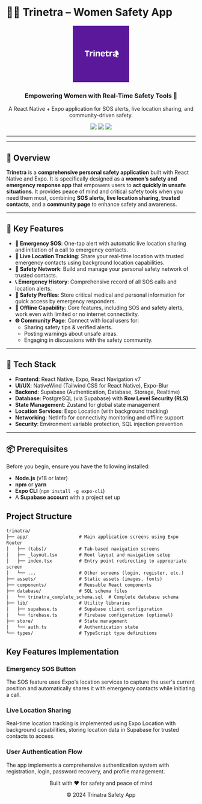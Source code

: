 # 👩‍🦰 Trinetra – Women Safety App

<div align="center">
  <img src="./assets/images/icon.png" alt="Trinetra Logo" width="150" />
  <h3>Empowering Women with Real-Time Safety Tools 🚨</h3>
  <p>A React Native + Expo application for SOS alerts, live location sharing, and community-driven safety.</p>

  <img src="https://img.shields.io/badge/React_Native-61DAFB?style=for-the-badge&logo=react&logoColor=black" />
  <img src="https://img.shields.io/badge/Supabase-3ECF8E?style=for-the-badge&logo=supabase&logoColor=black" />
  <img src="https://img.shields.io/badge/Expo-000020?style=for-the-badge&logo=expo&logoColor=white" />
</div>

---

---

## 📖 Overview

**Trinetra** is a **comprehensive personal safety application** built with React Native and Expo. It is specifically designed as a **women’s safety and emergency response app** that empowers users to **act quickly in unsafe situations**. It provides peace of mind and critical safety tools when you need them most, combining **SOS alerts, live location sharing, trusted contacts**, and a **community page** to enhance safety and awareness.

---

## 🌟 Key Features

- **🚨 Emergency SOS**: One-tap alert with automatic live location sharing and initiation of a call to emergency contacts.
- **📡 Live Location Tracking**: Share your real-time location with trusted emergency contacts using background location capabilities.
- **👭 Safety Network**: Build and manage your personal safety network of trusted contacts.
- **📞 Emergency History**: Comprehensive record of all SOS calls and location alerts.
- **👤 Safety Profiles**: Store critical medical and personal information for quick access by emergency responders.
- **📶 Offline Capability**: Core features, including SOS and safety alerts, work even with limited or no internet connectivity.
- **🌐 Community Page**: Connect with local users for:
    - Sharing safety tips & verified alerts.
    - Posting warnings about unsafe areas.
    - Engaging in discussions with the safety community.

---

## 🧰 Tech Stack

- **Frontend**: React Native, Expo, React Navigation v7
- **UI/UX**: NativeWind (Tailwind CSS for React Native), Expo-Blur
- **Backend**: Supabase (Authentication, Database, Storage, Realtime)
- **Database**: PostgreSQL (via Supabase) with **Row Level Security (RLS)**
- **State Management**: Zustand for global state management
- **Location Services**: Expo Location (with background tracking)
- **Networking**: NetInfo for connectivity monitoring and offline support
- **Security**: Environment variable protection, SQL injection prevention

---

## 📦 Prerequisites

Before you begin, ensure you have the following installed:

- **Node.js** (v18 or later)
- **npm** or **yarn**
- **Expo CLI** (`npm install -g expo-cli`)
- A **Supabase account** with a project set up

## Project Structure

```
trinatra/
├── app/                   # Main application screens using Expo Router
│   ├── (tabs)/            # Tab-based navigation screens
│   ├── _layout.tsx        # Root layout and navigation setup
│   ├── index.tsx          # Entry point redirecting to appropriate screen
│   └── ...                # Other screens (login, register, etc.)
├── assets/                # Static assets (images, fonts)
├── components/            # Reusable React components
├── database/              # SQL schema files
│   └── trinatra_complete_schema.sql  # Complete database schema
├── lib/                   # Utility libraries
│   ├── supabase.ts        # Supabase client configuration
│   └── firebase.ts        # Firebase configuration (optional)
├── store/                 # State management
│   └── auth.ts            # Authentication state
└── types/                 # TypeScript type definitions
```

## Key Features Implementation

### Emergency SOS Button
The SOS feature uses Expo's location services to capture the user's current position and automatically shares it with emergency contacts while initiating a call.

### Live Location Sharing
Real-time location tracking is implemented using Expo Location with background capabilities, storing location data in Supabase for trusted contacts to access.

### User Authentication Flow
The app implements a comprehensive authentication system with registration, login, password recovery, and profile management.

<div align="center">
  <p>Built with ❤️ for safety and peace of mind</p>
  <p>© 2024 Trinatra Safety App</p>


